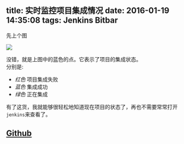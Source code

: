title: 实时监控项目集成情况
date: 2016-01-19 14:35:08
tags: Jenkins Bitbar
---

先上个图

![](http://ww1.sinaimg.cn/large/3f6e95acgw1f04spl2659j20j402o3yn.jpg)


没错，就是上图中的蓝色的点。它表示了项目的集成状态。  
分别是:

- _红色_ 项目集成失败
- _蓝色_ 集成成功
- _绿色_ 正在集成

有了这货，我就能够很轻松地知道现在项目的状态了，再也不需要常常打开`jenkins`来查看了。

## [Github](https://github.com/ufo22940268/jenkins-bitbar)
